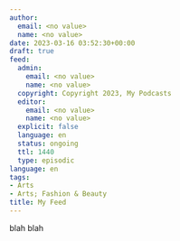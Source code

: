 ```yaml
---
author:
  email: <no value>
  name: <no value>
date: 2023-03-16 03:52:30+00:00
draft: true
feed:
  admin:
    email: <no value>
    name: <no value>
  copyright: Copyright 2023, My Podcasts
  editor:
    email: <no value>
    name: <no value>
  explicit: false
  language: en
  status: ongoing
  ttl: 1440
  type: episodic
language: en
tags:
- Arts
- Arts; Fashion & Beauty
title: My Feed
---
```


blah blah